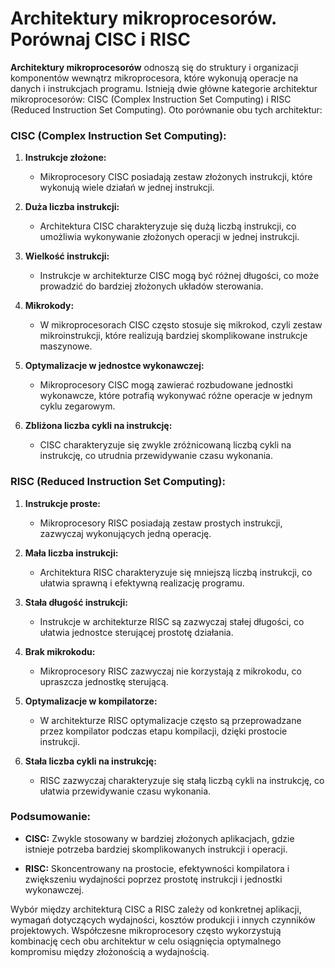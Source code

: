 # Architektury mikroprocesorów. Porównaj CISC i RISC

**Architektury mikroprocesorów** odnoszą się do struktury i organizacji komponentów wewnątrz mikroprocesora, które wykonują operacje na danych i instrukcjach programu. Istnieją dwie główne kategorie architektur mikroprocesorów: CISC (Complex Instruction Set Computing) i RISC (Reduced Instruction Set Computing). Oto porównanie obu tych architektur:

### CISC (Complex Instruction Set Computing):

1. **Instrukcje złożone:**
   - Mikroprocesory CISC posiadają zestaw złożonych instrukcji, które wykonują wiele działań w jednej instrukcji.

2. **Duża liczba instrukcji:**
   - Architektura CISC charakteryzuje się dużą liczbą instrukcji, co umożliwia wykonywanie złożonych operacji w jednej instrukcji.

3. **Wielkość instrukcji:**
   - Instrukcje w architekturze CISC mogą być różnej długości, co może prowadzić do bardziej złożonych układów sterowania.

4. **Mikrokody:**
   - W mikroprocesorach CISC często stosuje się mikrokod, czyli zestaw mikroinstrukcji, które realizują bardziej skomplikowane instrukcje maszynowe.

5. **Optymalizacje w jednostce wykonawczej:**
   - Mikroprocesory CISC mogą zawierać rozbudowane jednostki wykonawcze, które potrafią wykonywać różne operacje w jednym cyklu zegarowym.

6. **Zbliżona liczba cykli na instrukcję:**
   - CISC charakteryzuje się zwykle zróżnicowaną liczbą cykli na instrukcję, co utrudnia przewidywanie czasu wykonania.

### RISC (Reduced Instruction Set Computing):

1. **Instrukcje proste:**
   - Mikroprocesory RISC posiadają zestaw prostych instrukcji, zazwyczaj wykonujących jedną operację.

2. **Mała liczba instrukcji:**
   - Architektura RISC charakteryzuje się mniejszą liczbą instrukcji, co ułatwia sprawną i efektywną realizację programu.

3. **Stała długość instrukcji:**
   - Instrukcje w architekturze RISC są zazwyczaj stałej długości, co ułatwia jednostce sterującej prostotę działania.

4. **Brak mikrokodu:**
   - Mikroprocesory RISC zazwyczaj nie korzystają z mikrokodu, co upraszcza jednostkę sterującą.

5. **Optymalizacje w kompilatorze:**
   - W architekturze RISC optymalizacje często są przeprowadzane przez kompilator podczas etapu kompilacji, dzięki prostocie instrukcji.

6. **Stała liczba cykli na instrukcję:**
   - RISC zazwyczaj charakteryzuje się stałą liczbą cykli na instrukcję, co ułatwia przewidywanie czasu wykonania.

### Podsumowanie:

- **CISC:** Zwykle stosowany w bardziej złożonych aplikacjach, gdzie istnieje potrzeba bardziej skomplikowanych instrukcji i operacji.
  
- **RISC:** Skoncentrowany na prostocie, efektywności kompilatora i zwiększeniu wydajności poprzez prostotę instrukcji i jednostki wykonawczej.

Wybór między architekturą CISC a RISC zależy od konkretnej aplikacji, wymagań dotyczących wydajności, kosztów produkcji i innych czynników projektowych. Współczesne mikroprocesory często wykorzystują kombinację cech obu architektur w celu osiągnięcia optymalnego kompromisu między złożonością a wydajnością.